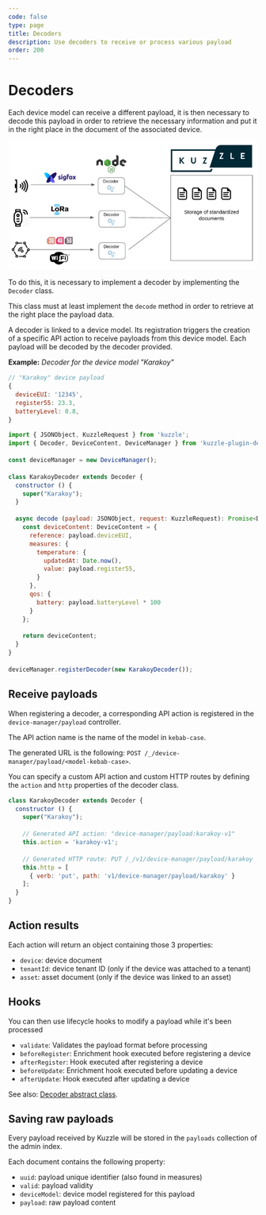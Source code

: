 ```yaml
---
code: false
type: page
title: Decoders
description: Use decoders to receive or process various payload
order: 200
---
```


# Decoders

Each device model can receive a different payload, it is then necessary to decode this payload in order to retrieve the necessary information and put it in the right place in the document of the associated device.

![devices payloads collect and decode schema](./devices-payload-collect-and-decode.png)

To do this, it is necessary to implement a decoder by implementing the `Decoder` class.

This class must at least implement the `decode` method in order to retrieve at the right place the payload data.

A decoder is linked to a device model. Its registration triggers the creation of a specific API action to receive payloads from this device model. Each payload will be decoded by the decoder provided.

**Example:** _Decoder for the device model "Karakoy"_

```js
// "Karakoy" device payload
{
  deviceEUI: '12345',
  register55: 23.3,
  batteryLevel: 0.8,
}
```

```js
import { JSONObject, KuzzleRequest } from 'kuzzle';
import { Decoder, DeviceContent, DeviceManager } from 'kuzzle-plugin-device-manager';

const deviceManager = new DeviceManager();

class KarakoyDecoder extends Decoder {
  constructor () {
    super("Karakoy");
  }

  async decode (payload: JSONObject, request: KuzzleRequest): Promise<DeviceContent> {
    const deviceContent: DeviceContent = {
      reference: payload.deviceEUI,
      measures: {
        temperature: {
          updatedAt: Date.now(),
          value: payload.register55,
        }
      },
      qos: {
        battery: payload.batteryLevel * 100
      }
    };

    return deviceContent;
  }
}

deviceManager.registerDecoder(new KarakoyDecoder());
```

## Receive payloads

When registering a decoder, a corresponding API action is registered in the `device-manager/payload` controller.

The API action name is the name of the model in `kebab-case`.

The generated URL is the following: `POST /_/device-manager/payload/<model-kebab-case>`.

You can specify a custom API action and custom HTTP routes by defining the `action` and `http` properties of the decoder class.

```js
class KarakoyDecoder extends Decoder {
  constructor () {
    super("Karakoy");

    // Generated API action: "device-manager/payload:karakoy-v1"
    this.action = 'karakoy-v1';

    // Generated HTTP route: PUT /_/v1/device-manager/payload/karakoy
    this.http = [
      { verb: 'put', path: 'v1/device-manager/payload/karakoy' }
    ];
  }
}
```

## Action results

Each action will return an object containing those 3 properties:
 - `device`: device document
 - `tenantId`: device tenant ID (only if the device was attached to a tenant)
 - `asset`: asset document (only if the device was linked to an asset)

## Hooks 

You can then use lifecycle hooks to modify a payload while it's been processed

  - `validate`: Validates the payload format before processing
  - `beforeRegister`: Enrichment hook executed before registering a device
  - `afterRegister`: Hook executed after registering a device
  - `beforeUpdate`: Enrichment hook executed before updating a device
  - `afterUpdate`: Hook executed after updating a device

See also: [Decoder abstract class](/kuzzle-iot-platform/device-manager/1/classes/decoder).

## Saving raw payloads

Every payload received by Kuzzle will be stored in the `payloads` collection of the admin index.

Each document contains the following property:
  - `uuid`: payload unique identifier (also found in measures)
  - `valid`: payload validity
  - `deviceModel`: device model registered for this payload
  - `payload`: raw payload content
